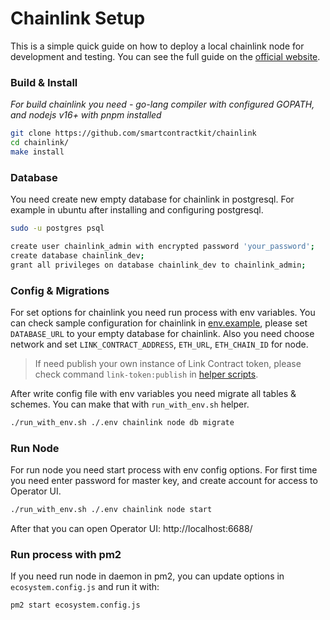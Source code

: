 # Chainlink Setup
This is a simple quick guide on how to deploy a local chainlink node for development and testing. You can see the full guide on the [official website](https://docs.chain.link/chainlink-nodes/v1/running-a-chainlink-node).

### Build & Install
*For build chainlink you need - go-lang compiler with configured GOPATH, and nodejs v16+ with pnpm installed*

``` bash
git clone https://github.com/smartcontractkit/chainlink
cd chainlink/
make install
```

### Database
You need create new empty database for chainlink in postgresql.
For example in ubuntu after installing and configuring postgresql.

``` bash
sudo -u postgres psql

create user chainlink_admin with encrypted password 'your_password';
create database chainlink_dev;
grant all privileges on database chainlink_dev to chainlink_admin;
```

### Config & Migrations
For set options for chainlink you need run process with env variables. You can check sample configuration for chainlink in [env.example](env.example), 
please set `DATABASE_URL` to your empty database for chainlink. Also you need choose network and set `LINK_CONTRACT_ADDRESS`, `ETH_URL`, `ETH_CHAIN_ID` for node.

> If need publish your own instance of Link Contract token, please check command `link-token:publish` in [helper scripts](../scripts/README.md).

After write config file with env variables you need migrate all tables & schemes. You can make that with `run_with_env.sh` helper.

``` bash
./run_with_env.sh ./.env chainlink node db migrate
```

### Run Node
For run node you need start process with env config options. For first time you need enter password for master key, and create account for access to Operator UI.

``` bash
./run_with_env.sh ./.env chainlink node start
```

After that you can open Operator UI: http://localhost:6688/

### Run process with pm2
If you need run node in daemon in pm2, you can update options in `ecosystem.config.js` and run it with:

``` bash
pm2 start ecosystem.config.js
```
